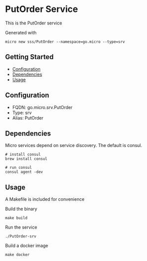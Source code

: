 # PutOrder Service

This is the PutOrder service

Generated with

```
micro new sss/PutOrder --namespace=go.micro --type=srv
```

## Getting Started

- [Configuration](#configuration)
- [Dependencies](#dependencies)
- [Usage](#usage)

## Configuration

- FQDN: go.micro.srv.PutOrder
- Type: srv
- Alias: PutOrder

## Dependencies

Micro services depend on service discovery. The default is consul.

```
# install consul
brew install consul

# run consul
consul agent -dev
```

## Usage

A Makefile is included for convenience

Build the binary

```
make build
```

Run the service
```
./PutOrder-srv
```

Build a docker image
```
make docker
```